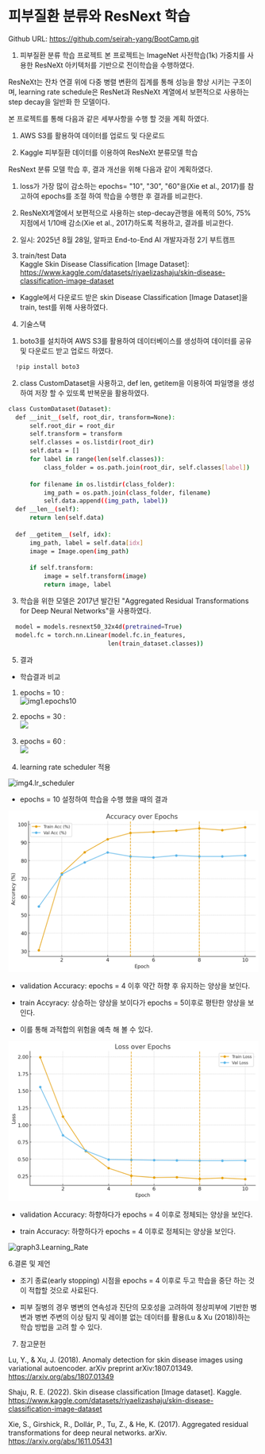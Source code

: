 # 피부질환 분류와 ResNext 학습
  Github URL: https://github.com/seirah-yang/BootCamp.git

1. 피부질환 분류 학습 프로젝트 
  본 프로젝트는 ImageNet 사전학습(1k) 가중치를 사용한 ResNeXt 아키텍처를 기반으로 전이학습을 수행하였다. 
  
  ResNeXt는 잔차 연결 위에 다중 병렬 변환의 집계를 통해 성능을 향상 시키는 구조이며, learning rate schedule은 ResNet과 ResNeXt 계열에서 보편적으로 사용하는 step decay을 일반화 한 모델이다. 
   
  본 프로젝트를 통해 다음과 같은 세부사항을 수행 할 것을 계획 하였다. 

   1) AWS S3를 활용하여 데이터를 업로드 및 다운로드
  
   2) Kaggle 피부질환 데이터를 이용하여 ResNeXt 분류모델 학습

  ResNext 분류 모델 학습 후, 결과 개선을 위해 다음과 같이 계획하였다. 
   1) loss가 가장 많이 감소하는 epochs= "10", "30", "60"을(Xie et al., 2017)를 참고하여 epochs를 조절 하여 학습을 수행한 후 결과를 비교한다. 
  
   2) ResNeXt계열에서 보편적으로 사용하는 step-decay관행을 에폭의 50%, 75% 지점에서 1/10배 감소(Xie et al., 2017)하도록 적용하고, 결과를 비교한다. 
      
2. 일시: 2025년 8월 28일, 알파코 End-to-End AI 개발자과정 2기 부트캠프

3. train/test Data  
  Kaggle Skin Disease Classification [Image Dataset]: https://www.kaggle.com/datasets/riyaelizashaju/skin-disease-classification-image-dataset
  
  - Kaggle에서 다운로드 받은 skin Disease Classification [Image Dataset]을 train, test를 위해 사용하였다.
     
4. 기술스택

  1) boto3를 설치하여 AWS S3를 활용하여 데이터베이스를 생성하여 데이터를 공유 및 다운로드 받고 업로드 하였다.
  ```bash
    !pip install boto3
  ```   
  2) class CustomDataset을 사용하고, def len, getitem을 이용하여 파일명을 생성하여 저장 할 수 있또록 반복문을 활용하였다. 
    
  ```bash
  class CustomDataset(Dataset):
    def __init__(self, root_dir, transform=None):
        self.root_dir = root_dir
        self.transform = transform
        self.classes = os.listdir(root_dir)
        self.data = []
        for label in range(len(self.classes)):
            class_folder = os.path.join(root_dir, self.classes[label])
          
        for filename in os.listdir(class_folder):
            img_path = os.path.join(class_folder, filename)
            self.data.append((img_path, label))
    def __len__(self):
        return len(self.data)
    
    def __getitem__(self, idx):
        img_path, label = self.data[idx]
        image = Image.open(img_path)

        if self.transform:
            image = self.transform(image)
            return image, label
  ```
    
  3) 학습을 위한 모델은 2017년 발간된 "Aggregated Residual Transformations for Deep Neural Networks"을 사용하였다.

  ```bash
    model = models.resnext50_32x4d(pretrained=True) 
    model.fc = torch.nn.Linear(model.fc.in_features, 
                              len(train_dataset.classes))
  ```

5. 결과

 - 학습결과 비교
  1) epochs = 10
      :  
   ![img1.epochs10](https:///Users/gom3ku/Documents/BootCamp/Skin_Disease/epochs10.png)
  
  2) epochs = 30
      :   
   ![](https://)
   
  3) epochs = 60 
      :   
   ![](https://)
   
  4) learning rate scheduler 적용
  
   ![img4.lr_scheduler](https://Users/gom3ku/Documents/BootCamp/Skin_Disease/lr_schedule.png)

   - epochs = 10 설정하여 학습을 수행 했을 때의 결과 

   ![graph1.Accuracy](https://github.com/seirah-yang/BootCamp/blob/main/Skin_Disease/lr_scheduler_result1.png)

   - validation Accuracy: epochs = 4 이후 약간 하향 후 유지하는 양상을 보인다. 

   - train Accyracy: 상승하는 양상을 보이다가 epochs = 5이후로 평탄한 양상을 보인다. 

   - 이를 통해 과적합의 위험을 예측 해 볼 수 있다. 
    
   ![graph2.Loss](https://github.com/seirah-yang/BootCamp/blob/main/Skin_Disease/lr_scheduler_result2.png)

   - validation Accuracy: 하향하다가 epochs = 4 이후로 정체되는 양상을 보인다.  

   - train Accuracy: 하향하다가 epochs = 4 이후로 정체되는 양상을 보인다.  

   ![graph3.Learning_Rate]()


6.결론 및 제언 

  - 조기 종료(early stopping) 시점을 epochs = 4 이후로 두고 학습을 중단 하는 것이 적합할 것으로 사료된다.
  
  - 피부 질병의 경우 병변의 연속성과 진단의 모호성을 고려하여 정상피부에 기반한 병변과  병변 주변의 이상 탐지 및 레이블 없는 데이터를 활용(Lu & Xu (2018))하는 학습 방법을 고려 할 수 있다. 

7. 참고문헌

  Lu, Y., & Xu, J. (2018). Anomaly detection for skin disease images using variational autoencoder. arXiv preprint arXiv:1807.01349. https://arxiv.org/abs/1807.01349
  
  Shaju, R. E. (2022). Skin disease classification [Image dataset]. Kaggle. https://www.kaggle.com/datasets/riyaelizashaju/skin-disease-classification-image-dataset
  
  Xie, S., Girshick, R., Dollár, P., Tu, Z., & He, K. (2017). Aggregated residual transformations for deep neural networks. arXiv. https://arxiv.org/abs/1611.05431

